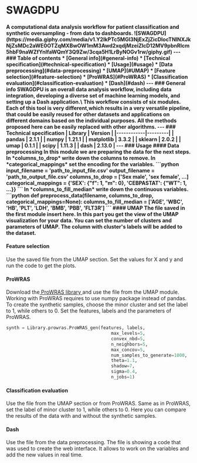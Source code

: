 # SWAGDPU
<h4>A computational data analysis
workflow for patient classification and
synthetic oversampling - from data to dashboards.
![SWAGDPU](https://media.giphy.com/media/v1.Y2lkPTc5MGI3NjExZjZicDlocTNlNXJkNjZsMDc2aWE0OTZqMXBwOW1mM3Awd2xqdjMzeiZlcD12MV9pbnRlcm5hbF9naWZfYnlfaWQmY3Q9Zw/3cqa5H1LrByNOGv1rw/giphy.gif)
---
### Table of contents
* [General info](#general-info)
* [Technical specification](#technical-specification)
* [Usage](#usage)
  * [Data preprocessing](#data-preprocessing)
  * [UMAP](#UMAP)
  * [Feature selection](#feature-selection)
  * [ProWRAS](#ProWRAS)
  * [Classification evaluation](#classification-evaluation)
  * [Dash](#dash)
---
### General info
SWAGDPU is an overall data analysis workflow,
including data integration, developing a
diverse set of machine learning models, and setting up a Dash application.\
This workflow consists of six modules. Each of this tool is very 
different,which results in a 
very versatile pipeline, that could be easily reused for other
datasets and applications on different domains based on the 
individual purposes. All the methods proposed here can be easily
replaced with other algorithms. 
---
### Technical specification
| Library    | Version |
|------------|---------|
| pandas     | 2.1.1   |
| numpy      | 1.21.1  |
| matplotlib | 3.3.2   |
| sklearn    | 2.0.2   |
| umap       | 0.1.1   |
| scipy      | 1.11.3  |
| dash       | 2.13.0  |
---
### Usage
#### Data preprocessing
In this module we are preparing the data for the next steps.
In *columns_to_drop* write down the columns to remove. In
*categorical_mappings* set the encoding for the variables.
```python
input_filename = 'path_to_input_file.csv'
output_filename = 'path_to_output_file.csv'
columns_to_drop = ['Sex male', 'sex female', ...] 
categorical_mappings = {'SEX': {"f": 1, "m": 0}, 'CEBPASTAT': {"WT": 1, ...}}
```
In *columns_to_fill_median* write down the continuous variables.
```python
def preprocess_data(filename, columns_to_drop, categorical_mappings=None):
    columns_to_fill_median = ['AGE', 'WBC', 'HB', 'PLT', 'LDH', 'BMB', 'PBB', 'FLT3R']
```
#### UMAP
The file saved in the first module insert here. In this part
you get the view of the UMAP visualization for your data. You
can set the number of clusters and parameters of UMAP. The
column with cluster's labels will be added to the dataset.

#### Feature selection
Use the saved file from the UMAP section. Set the values for
X and y and run the code to get the plots.

#### ProWRAS
Download the[ ProWRAS library ](https://github.com/COSPOV/ProWRAS)
and use the file from the UMAP module. Working with ProWRAS 
requires to use numpy package instead of pandas. To create
the synthetic samples, choose the minor cluster and set the
label to 1, while others to 0.
Set the features, labels and the parameters of ProWRAS. 
```python
synth = Library.prowras.ProWRAS_gen(features, labels,
                                        max_levels=5,
                                        convex_nbd=5,
                                        n_neighbors=5,
                                        max_concov=5,
                                        num_samples_to_generate=1000,
                                        theta=1.1,
                                        shadow=7,
                                        sigma=0.4,
                                        n_jobs=1)
```
#### Classification evaluation
Use the file from the UMAP section or from ProWRAS.
Same as in ProWRAS,
set the label of minor cluster to 1, while others to 0. Here
you can compare the results of the data with and without 
the synthetic samples.
#### Dash
Use the file from the data preprocessing. The file is showing
a code that was used to create the web interface. It allows
to work on the variables and add the new values in real time.



